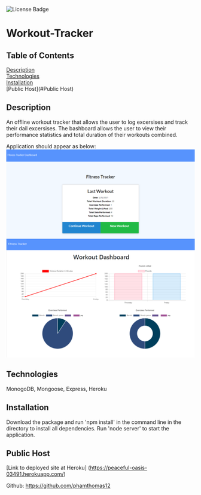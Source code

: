 ![License Badge](https://img.shields.io/badge/license-MIT-green.svg)
# Workout-Tracker


## Table of Contents
[Description](#Description) <br>
[Technologies](#Technologies) <br>
[Installation](#Installation) <br>
[Public Host](#Public Host) <br>

## Description
An offline workout tracker that allows the user to log excersises and track their dail excersises. The bashboard allows the user to view their performance statistics and total duration of their workouts combined.

Application should appear as below:
<img src="./public/Assets/Front.png"/>
<br>
<img src="./public/Assets/Dashboard.png"/>

## Technologies
MonogoDB, Mongoose, Express, Heroku

## Installation
Download the package and run 'npm install' in the command line in the directory to install all dependencies. Run 'node server' to start the application. 

## Public Host
[Link to deployed site at Heroku] (https://peaceful-oasis-03491.herokuapp.com/)

Github: https://github.com/phamthomas12
